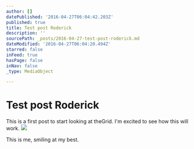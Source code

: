 ```yaml
---
author: []
datePublished: '2016-04-27T06:04:42.203Z'
published: true
title: Test post Roderick
description: ''
sourcePath: _posts/2016-04-27-test-post-roderick.md
dateModified: '2016-04-27T06:04:20.494Z'
starred: false
inFeed: true
hasPage: false
inNav: false
_type: MediaObject

---
```

# Test post Roderick

This is a first post to start looking at theGrid. I'm excited to see how this will work.
![](https://the-grid-user-content.s3-us-west-2.amazonaws.com/306a406f-c3a2-4f31-b10e-99ca579d0f61.jpg)

This is me, smiling at my best.